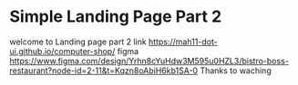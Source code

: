 # Simple Landing Page Part 2
 welcome to Landing page part 2
 link https://mah11-dot-ui.github.io/computer-shop/
 figma https://www.figma.com/design/Yrhn8cYuHdw3M595u0HZL3/bistro-boss-restaurant?node-id=2-11&t=Kqzn8oAbiH6kb1SA-0
 Thanks to waching 
